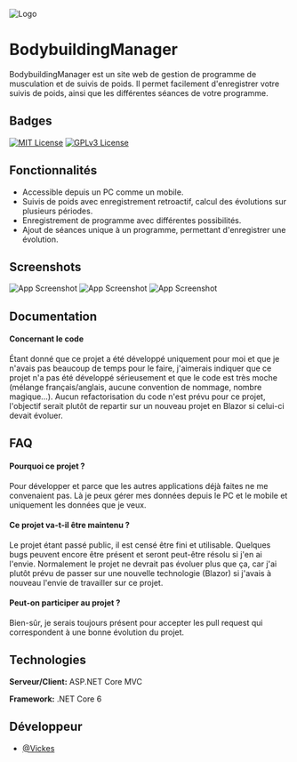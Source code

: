 

![Logo](https://i.imgur.com/ncycFeY.png)



# BodybuildingManager

BodybuildingManager est un site web de gestion de programme de musculation et de suivis de poids.
Il permet facilement d'enregistrer votre suivis de poids, ainsi que les différentes séances de votre programme.



## Badges


[![MIT License](https://img.shields.io/apm/l/atomic-design-ui.svg?style=for-the-badge)](https://github.com/tterb/atomic-design-ui/blob/master/LICENSEs)
[![GPLv3 License](https://img.shields.io/github/last-commit/vic1997/BodybuildingManager?style=for-the-badge)](https://github.com/vic1997/BodybuildingManager/)


## Fonctionnalités

- Accessible depuis un PC comme un mobile.
- Suivis de poids avec enregistrement retroactif, calcul des évolutions sur plusieurs périodes.
- Enregistrement de programme avec différentes possibilités.
- Ajout de séances unique à un programme, permettant d'enregistrer une évolution.


## Screenshots

![App Screenshot](https://i.imgur.com/kz60PGn.png)
![App Screenshot](https://i.imgur.com/WmK0Bgg.png)
![App Screenshot](https://i.imgur.com/uEPVmxo.png)

## Documentation

#### Concernant le code

Étant donné que ce projet a été développé uniquement pour moi et que je n'avais pas beaucoup de temps pour le faire, j'aimerais indiquer que ce projet n'a pas été développé sérieusement et que le code est très moche (mélange français/anglais, aucune convention de nommage, nombre magique...).
Aucun refactorisation du code n'est prévu pour ce projet, l'objectif serait plutôt de repartir sur un nouveau projet en Blazor si celui-ci devait évoluer.


## FAQ

#### Pourquoi ce projet ?

Pour développer et parce que les autres applications déjà faites ne me convenaient pas. Là je peux gérer mes données depuis le PC et le mobile et uniquement les données que je veux.

#### Ce projet va-t-il être maintenu ?

Le projet étant passé public, il est censé être fini et utilisable. Quelques bugs peuvent encore être présent et seront peut-être résolu si j'en ai l'envie. Normalement le projet ne devrait pas évoluer plus que ça, car j'ai plutôt prévu de passer sur une nouvelle technologie (Blazor) si j'avais à nouveau l'envie de travailler sur ce projet.

#### Peut-on participer au projet ?

Bien-sûr, je serais toujours présent pour accepter les pull request qui correspondent à une bonne évolution du projet.
## Technologies

**Serveur/Client:** ASP.NET Core MVC

**Framework:** .NET Core 6


## Développeur

- [@Vickes](https://www.github.com/vic1997)


